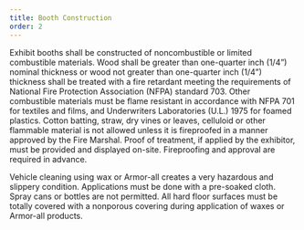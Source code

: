 ```yaml
---
title: Booth Construction
order: 2
---
```


Exhibit booths shall be constructed of noncombustible or limited combustible materials. Wood shall be greater than one-quarter inch (1/4”) nominal thickness or wood not greater than one-quarter inch (1/4”) thickness shall be treated with a fire retardant meeting the requirements of National Fire Protection Association (NFPA) standard 703. Other combustible materials must be flame resistant in accordance with NFPA 701 for textiles and films, and Underwriters Laboratories (U.L.) 1975 for foamed plastics. Cotton batting, straw, dry vines or leaves, celluloid or other flammable material is not allowed unless it is fireproofed in a manner approved by the Fire Marshal. Proof of treatment, if applied by the exhibitor, must be provided and displayed on-site. Fireproofing and approval are required in advance.

Vehicle cleaning using wax or Armor-all creates a very hazardous and slippery condition. Applications must be done with a pre-soaked cloth. Spray cans or bottles are not permitted. All hard floor surfaces must be totally covered with a nonporous covering during application of waxes or Armor-all products.
